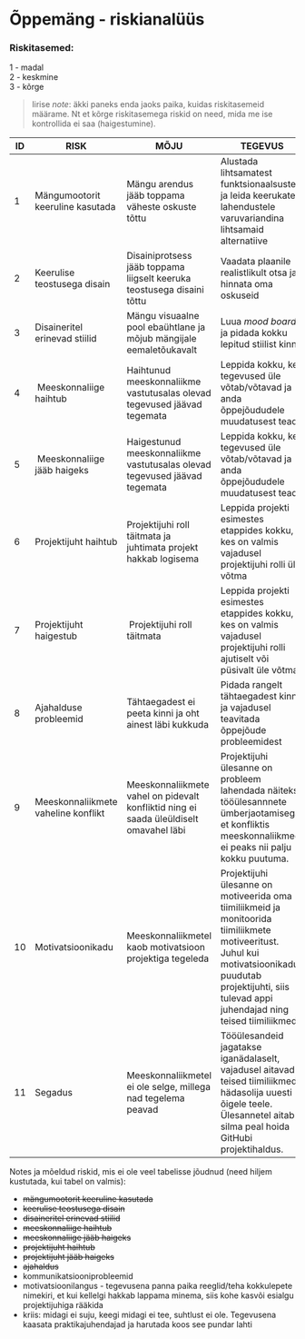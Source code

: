 # Õppemäng - riskianalüüs

### Riskitasemed:
1 - madal  
2 - keskmine  
3 - kõrge  

> Iirise _note_: äkki paneks enda jaoks paika, kuidas riskitasemeid määrame. Nt et kõrge riskitasemega riskid on need, mida me ise kontrollida ei saa (haigestumine).

| ID | RISK | MÕJU | TEGEVUS | RISKITASE | MÄRKMED |
| --- | --- | --- | --- | --- | --- |
| 1 | Mängumootorit keeruline kasutada  | Mängu arendus jääb toppama väheste oskuste tõttu | Alustada lihtsamatest funktsionaalsustest ja leida keerukatele lahendustele varuvariandina lihtsamaid alternatiive | ... | ... | 
| 2 | Keerulise teostusega disain | Disainiprotsess jääb toppama liigselt keeruka teostusega disaini tõttu | Vaadata plaanile realistlikult otsa ja hinnata oma oskuseid | ... | ... |
| 3 | Disaineritel erinevad stiilid | Mängu visuaalne pool ebaühtlane ja mõjub mängijale eemaletõukavalt | Luua _mood board_ ja pidada kokku lepitud stiilist kinni | ... | ... |
| 4 | Meeskonnaliige haihtub | Haihtunud meeskonnaliikme vastutusalas olevad tegevused jäävad tegemata | Leppida kokku, kes tegevused üle võtab/võtavad ja anda õppejõududele muudatusest teada | ... | ... |
| 5 | Meeskonnaliige jääb haigeks | Haigestunud meeskonnaliikme vastutusalas olevad tegevused jäävad tegemata | Leppida kokku, kes tegevused üle võtab/võtavad ja anda õppejõududele muudatusest teada | 3 | ... |
| 6 | Projektijuht haihtub | Projektijuhi roll täitmata ja juhtimata projekt hakkab logisema | Leppida projekti esimestes etappides kokku, kes on valmis vajadusel projektijuhi rolli üle võtma | ... | ... |
| 7 | Projektijuht haigestub | Projektijuhi roll täitmata | Leppida projekti esimestes etappides kokku, kes on valmis vajadusel projektijuhi rolli ajutiselt või püsivalt üle võtma | ... | ... |
| 8 | Ajahalduse probleemid | Tähtaegadest ei peeta kinni ja oht ainest läbi kukkuda | Pidada rangelt tähtaegadest kinni ja vajadusel teavitada õppejõude probleemidest | ... | ... |
| 9 | Meeskonnaliikmete vaheline konflikt | Meeskonnaliikmete vahel on pidevalt konfliktid ning ei saada üleüldiselt omavahel läbi | Projektijuhi ülesanne on probleem lahendada näiteks tööülesannnete ümberjaotamisega, et konfliktis meeskonnaliikmed ei peaks nii palju kokku puutuma. | ... | ... |
| 10 | Motivatsioonikadu | Meeskonnaliikmetel kaob motivatsioon projektiga tegeleda | Projektijuhi ülesanne on motiveerida oma tiimiliikmeid ja monitoorida tiimiliikmete motiveeritust. Juhul kui motivatsioonikadu puudutab projektijuhti, siis tulevad appi juhendajad ning teised tiimiliikmed. | ... | ... |
| 11 | Segadus | Meeskonnaliikmetel ei ole selge, millega nad tegelema peavad | Tööülesandeid jagatakse iganädalaselt, vajadusel aitavad teised tiimiliikmed hädasolija uuesti õigele teele. Ülesannetel aitab silma peal hoida GitHubi projektihaldus. | ... | ... |


Notes ja mõeldud riskid, mis ei ole veel tabelisse jõudnud (need hiljem kustutada, kui tabel on valmis):
- ~~mängumootorit keeruline kasutada~~
- ~~keerulise teostusega disain~~
- ~~disaineritel erinevad stiilid~~
- ~~meeskonnaliige haihtub~~
- ~~meeskonnaliige jääb haigeks~~
- ~~projektijuht haihtub~~
- ~~projektijuht jääb haigeks~~
- ~~ajahaldus~~
- kommunikatsiooniprobleemid
- motivatsioonilangus - tegevusena panna paika reeglid/teha kokkulepete nimekiri, et kui kellelgi hakkab lappama minema, siis kohe kasvõi esialgu projektijuhiga rääkida
- kriis: midagi ei suju, keegi midagi ei tee, suhtlust ei ole. Tegevusena kaasata praktikajuhendajad ja harutada koos see pundar lahti

